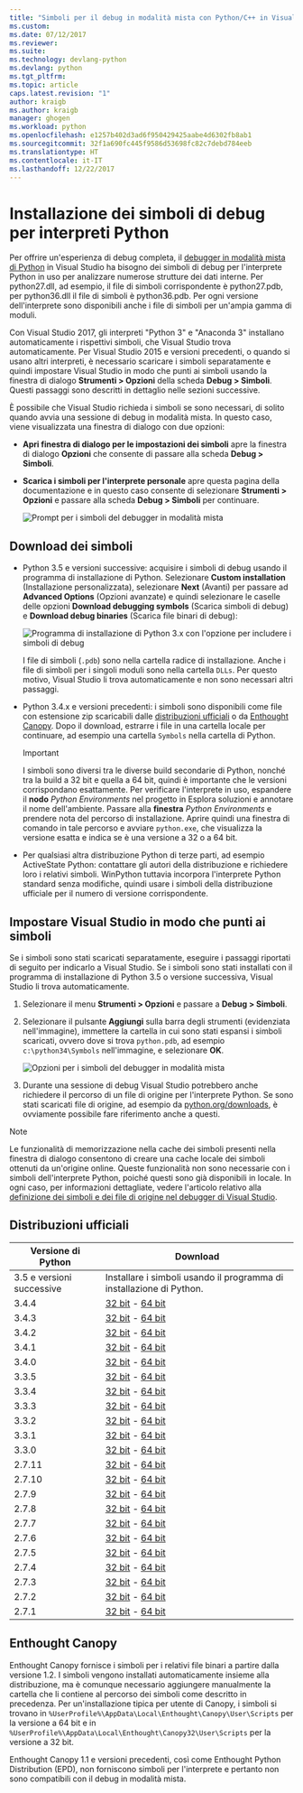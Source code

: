 ```yaml
---
title: "Simboli per il debug in modalità mista con Python/C++ in Visual Studio | Microsoft Docs"
ms.custom: 
ms.date: 07/12/2017
ms.reviewer: 
ms.suite: 
ms.technology: devlang-python
ms.devlang: python
ms.tgt_pltfrm: 
ms.topic: article
caps.latest.revision: "1"
author: kraigb
ms.author: kraigb
manager: ghogen
ms.workload: python
ms.openlocfilehash: e1257b402d3ad6f950429425aabe4d6302fb8ab1
ms.sourcegitcommit: 32f1a690fc445f9586d53698fc82c7debd784eeb
ms.translationtype: HT
ms.contentlocale: it-IT
ms.lasthandoff: 12/22/2017
---
```

# <a name="installing-debugging-symbols-for-python-interpreters"></a>Installazione dei simboli di debug per interpreti Python

Per offrire un'esperienza di debug completa, il [debugger in modalità mista di Python](debugging-mixed-mode.md) in Visual Studio ha bisogno dei simboli di debug per l'interprete Python in uso per analizzare numerose strutture dei dati interne. Per python27.dll, ad esempio, il file di simboli corrispondente è python27.pdb, per python36.dll il file di simboli è python36.pdb. Per ogni versione dell'interprete sono disponibili anche i file di simboli per un'ampia gamma di moduli.

Con Visual Studio 2017, gli interpreti "Python 3" e "Anaconda 3" installano automaticamente i rispettivi simboli, che Visual Studio trova automaticamente. Per Visual Studio 2015 e versioni precedenti, o quando si usano altri interpreti, è necessario scaricare i simboli separatamente e quindi impostare Visual Studio in modo che punti ai simboli usando la finestra di dialogo **Strumenti > Opzioni** della scheda **Debug > Simboli**. Questi passaggi sono descritti in dettaglio nelle sezioni successive.

È possibile che Visual Studio richieda i simboli se sono necessari, di solito quando avvia una sessione di debug in modalità mista. In questo caso, viene visualizzata una finestra di dialogo con due opzioni:

- **Apri finestra di dialogo per le impostazioni dei simboli** apre la finestra di dialogo **Opzioni** che consente di passare alla scheda **Debug > Simboli**.
- **Scarica i simboli per l'interprete personale** apre questa pagina della documentazione e in questo caso consente di selezionare **Strumenti > Opzioni** e passare alla scheda **Debug > Simboli** per continuare.

    ![Prompt per i simboli del debugger in modalità mista](media/mixed-mode-debugging-symbols-required.png)

## <a name="downloading-symbols"></a>Download dei simboli

- Python 3.5 e versioni successive: acquisire i simboli di debug usando il programma di installazione di Python. Selezionare **Custom installation** (Installazione personalizzata), selezionare **Next** (Avanti) per passare ad **Advanced Options** (Opzioni avanzate) e quindi selezionare le caselle delle opzioni **Download debugging symbols** (Scarica simboli di debug) e **Download debug binaries** (Scarica file binari di debug):

    ![Programma di installazione di Python 3.x con l'opzione per includere i simboli di debug](media/mixed-mode-debugging-symbols-installer35.png)

    I file di simboli (`.pdb`) sono nella cartella radice di installazione. Anche i file di simboli per i singoli moduli sono nella cartella `DLLs`. Per questo motivo, Visual Studio li trova automaticamente e non sono necessari altri passaggi.

- Python 3.4.x e versioni precedenti: i simboli sono disponibili come file con estensione zip scaricabili dalle [distribuzioni ufficiali](#official-distributions) o da [Enthought Canopy](#enthought-canopy). Dopo il download, estrarre i file in una cartella locale per continuare, ad esempio una cartella `Symbols` nella cartella di Python.

    > [!Important]
    > I simboli sono diversi tra le diverse build secondarie di Python, nonché tra la build a 32 bit e quella a 64 bit, quindi è importante che le versioni corrispondano esattamente. Per verificare l'interprete in uso, espandere il **nodo** *Python Environments* nel progetto in Esplora soluzioni e annotare il nome dell'ambiente. Passare alla **finestra** *Python Environments* e prendere nota del percorso di installazione. Aprire quindi una finestra di comando in tale percorso e avviare `python.exe`, che visualizza la versione esatta e indica se è una versione a 32 o a 64 bit.

- Per qualsiasi altra distribuzione Python di terze parti, ad esempio ActiveState Python: contattare gli autori della distribuzione e richiedere loro i relativi simboli. WinPython tuttavia incorpora l'interprete Python standard senza modifiche, quindi usare i simboli della distribuzione ufficiale per il numero di versione corrispondente.

## <a name="pointing-visual-studio-to-the-symbols"></a>Impostare Visual Studio in modo che punti ai simboli

Se i simboli sono stati scaricati separatamente, eseguire i passaggi riportati di seguito per indicarlo a Visual Studio. Se i simboli sono stati installati con il programma di installazione di Python 3.5 o versione successiva, Visual Studio li trova automaticamente.

1. Selezionare il menu **Strumenti > Opzioni** e passare a **Debug > Simboli**.
    
1. Selezionare il pulsante **Aggiungi** sulla barra degli strumenti (evidenziata nell'immagine), immettere la cartella in cui sono stati espansi i simboli scaricati, ovvero dove si trova `python.pdb`, ad esempio `c:\python34\Symbols` nell'immagine, e selezionare **OK**. 

    ![Opzioni per i simboli del debugger in modalità mista](media/mixed-mode-debugging-symbols.png)

1. Durante una sessione di debug Visual Studio potrebbero anche richiedere il percorso di un file di origine per l'interprete Python. Se sono stati scaricati file di origine, ad esempio da [python.org/downloads](https://www.python.org/downloads), è ovviamente possibile fare riferimento anche a questi.

> [!Note]
> Le funzionalità di memorizzazione nella cache dei simboli presenti nella finestra di dialogo consentono di creare una cache locale dei simboli ottenuti da un'origine online. Queste funzionalità non sono necessarie con i simboli dell'interprete Python, poiché questi sono già disponibili in locale. In ogni caso, per informazioni dettagliate, vedere l'articolo relativo alla [definizione dei simboli e dei file di origine nel debugger di Visual Studio](../debugger/specify-symbol-dot-pdb-and-source-files-in-the-visual-studio-debugger.md).

## <a name="official-distributions"></a>Distribuzioni ufficiali

| Versione di Python | Download | 
| --- | --- | 
| 3.5 e versioni successive | Installare i simboli usando il programma di installazione di Python. | 
| 3.4.4 | [32 bit](https://www.python.org/ftp/python/3.4.4/python-3.4.4-pdb.zip) - [64 bit](https://www.python.org/ftp/python/3.4.4/python-3.4.4.amd64-pdb.zip) |
| 3.4.3 | [32 bit](https://www.python.org/ftp/python/3.4.3/python-3.4.3-pdb.zip) - [64 bit](https://www.python.org/ftp/python/3.4.3/python-3.4.3.amd64-pdb.zip) |
| 3.4.2 | [32 bit](https://www.python.org/ftp/python/3.4.2/python-3.4.2-pdb.zip) - [64 bit](https://www.python.org/ftp/python/3.4.2/python-3.4.2.amd64-pdb.zip) |
| 3.4.1 | [32 bit](https://www.python.org/ftp/python/3.4.1/python-3.4.1-pdb.zip) - [64 bit](https://www.python.org/ftp/python/3.4.1/python-3.4.1.amd64-pdb.zip) |
| 3.4.0 | [32 bit](https://www.python.org/ftp/python/3.4.0/python-3.4.0-pdb.zip) - [64 bit](https://www.python.org/ftp/python/3.4.0/python-3.4.0.amd64-pdb.zip) |
| 3.3.5 | [32 bit](http://www.python.org/ftp/python/3.3.5/python-3.3.5-pdb.zip) - [64 bit](http://www.python.org/ftp/python/3.3.5/python-3.3.5.amd64-pdb.zip) |
| 3.3.4 | [32 bit](http://python.org/ftp/python/3.3.4/python-3.3.4-pdb.zip) - [64 bit](http://python.org/ftp/python/3.3.4/python-3.3.4.amd64-pdb.zip) |
| 3.3.3 | [32 bit](http://python.org/ftp/python/3.3.3/python-3.3.3-pdb.zip) - [64 bit](http://python.org/ftp/python/3.3.3/python-3.3.3.amd64-pdb.zip) |
| 3.3.2 | [32 bit](http://python.org/ftp/python/3.3.2/python-3.3.2-pdb.zip) - [64 bit](http://python.org/ftp/python/3.3.2/python-3.3.2.amd64-pdb.zip) |
| 3.3.1 | [32 bit](http://python.org/ftp/python/3.3.1/python-3.3.1-pdb.zip) - [64 bit](http://python.org/ftp/python/3.3.1/python-3.3.1.amd64-pdb.zip) |
| 3.3.0 | [32 bit](http://python.org/ftp/python/3.3.0/python-3.3.0-pdb.zip) - [64 bit](http://python.org/ftp/python/3.3.0/python-3.3.0.amd64-pdb.zip) |
| 2.7.11 | [32 bit](https://www.python.org/ftp/python/2.7.11/python-2.7.11-pdb.zip) - [64 bit](https://www.python.org/ftp/python/2.7.11/python-2.7.11.amd64-pdb.zip) |
| 2.7.10 | [32 bit](https://www.python.org/ftp/python/2.7.10/python-2.7.10-pdb.zip) - [64 bit](https://www.python.org/ftp/python/2.7.10/python-2.7.10.amd64-pdb.zip) |
| 2.7.9 | [32 bit](https://www.python.org/ftp/python/2.7.9/python-2.7.9-pdb.zip) - [64 bit](https://www.python.org/ftp/python/2.7.9/python-2.7.9.amd64-pdb.zip) |
| 2.7.8 | [32 bit](https://www.python.org/ftp/python/2.7.8/python-2.7.8-pdb.zip) - [64 bit](https://www.python.org/ftp/python/2.7.8/python-2.7.8.amd64-pdb.zip) |
| 2.7.7 | [32 bit](https://www.python.org/ftp/python/2.7.7/python-2.7.7-pdb.zip) - [64 bit](https://www.python.org/ftp/python/2.7.7/python-2.7.7.amd64-pdb.zip) |
| 2.7.6 | [32 bit](http://python.org/ftp/python/2.7.6/python-2.7.6-pdb.zip) - [64 bit](http://python.org/ftp/python/2.7.6/python-2.7.6.amd64-pdb.zip) |
| 2.7.5 | [32 bit](http://python.org/ftp/python/2.7.5/python-2.7.5-pdb.zip) - [64 bit](http://python.org/ftp/python/2.7.5/python-2.7.5.amd64-pdb.zip) |
| 2.7.4 | [32 bit](http://python.org/ftp/python/2.7.4/python-2.7.4-pdb.zip) - [64 bit](http://python.org/ftp/python/2.7.4/python-2.7.4.amd64-pdb.zip) |
| 2.7.3 | [32 bit](http://python.org/ftp/python/2.7.3/python-2.7.3-pdb.zip) - [64 bit](http://python.org/ftp/python/2.7.3/python-2.7.3.amd64-pdb.zip) |
| 2.7.2 | [32 bit](http://python.org/ftp/python/2.7.2/python-2.7.2-pdb.zip) - [64 bit](http://python.org/ftp/python/2.7.2/python-2.7.2.amd64-pdb.zip) |
| 2.7.1 | [32 bit](http://python.org/ftp/python/2.7.1/python-2.7.1-pdb.zip) - [64 bit](http://python.org/ftp/python/2.7.1/python-2.7.1.amd64-pdb.zip) |


## <a name="enthought-canopy"></a>Enthought Canopy

Enthought Canopy fornisce i simboli per i relativi file binari a partire dalla versione 1.2. I simboli vengono installati automaticamente insieme alla distribuzione, ma è comunque necessario aggiungere manualmente la cartella che li contiene al percorso dei simboli come descritto in precedenza. Per un'installazione tipica per utente di Canopy, i simboli si trovano in `%UserProfile%\AppData\Local\Enthought\Canopy\User\Scripts` per la versione a 64 bit e in `%UserProfile%\AppData\Local\Enthought\Canopy32\User\Scripts` per la versione a 32 bit.

Enthought Canopy 1.1 e versioni precedenti, così come Enthought Python Distribution (EPD), non forniscono simboli per l'interprete e pertanto non sono compatibili con il debug in modalità mista.